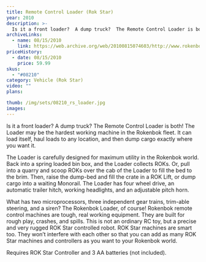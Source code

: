```yaml
---
title: Remote Control Loader (Rok Star)
year: 2010
description: >-
  Is it a front loader?  A dump truck?  The Remote Control Loader is both!  The Loader may be the hardest working machine in the Rokenbok fleet.  It can load itself, haul loads to any location, and then dump cargo exactly where you want it.
archiveLinks:
  - name: 08/15/2010
    link: https://web.archive.org/web/20100815074603/http://www.rokenbok.com/estore/machines/remote-control-loader
priceHistory:
  - date: 08/15/2010
    price: 59.99
skus:
  - "#08210"
category: Vehicle (Rok Star)
video: ""
plans:

thumb: /img/sets/08210_rs_loader.jpg
images:
---
```

Is it a front loader?  A dump truck?  The Remote Control Loader is both!  The Loader may be the hardest working machine in the Rokenbok fleet.  It can load itself, haul loads to any location, and then dump cargo exactly where you want it.

The Loader is carefully designed for maximum utility in the Rokenbok world.  Back into a spring loaded bin box, and the Loader collects ROKs.  Or, pull into a quarry and scoop ROKs over the cab of the Loader to fill the bed to the brim.  Then, raise the dump-bed and fill the crate in a ROK Lift, or dump cargo into a waiting Monorail.  The Loader has four wheel drive, an automatic trailer hitch, working headlights, and an adjustable pitch horn.

What has two microprocessors, three independent gear trains, trim-able steering, and a siren?  The Rokenbok Loader, of course!  Rokenbok remote control machines are tough, real working equipment.  They are built for rough play, crashes, and spills. This is not an ordinary RC toy, but a precise and very rugged ROK Star controlled robot.  ROK Star machines are smart too. They won’t interfere with each other so that you can add as many ROK Star machines and controllers as you want to your Rokenbok world.

Requires ROK Star Controller and 3 AA batteries (not included).
